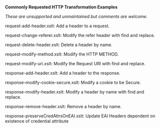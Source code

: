 **Commonly Requested HTTP Transformation Examples**

*These are unsupported and unmaintained but comments are welcome.*


request-add-header.xslt: Add a header to a request.

request-change-referer.xslt: Modify the refer header with find and replace.

request-delete-header.xslt: Delete a header by name.

request-modify-method.xslt: Modify the HTTP METHOD.

request-modify-uri.xslt: Modify the Request URI with find and replace.



response-add-header.xslt: Add a header to the response.

response-modify-cookie-secure.xslt: Modify a cookie to be Secure.

response-modify-header.xslt: Modify a header by name with find and replace.

response-remove-header.xslt: Remove a header by name.

response-preserveCredAttrsOnEAI.xslt: Update EAI Headers dependent on existence of credential attribute

